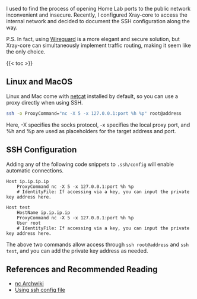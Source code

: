 
I used to find the process of opening Home Lab ports to the public network inconvenient and insecure. Recently, I configured Xray-core to access the internal network and decided to document the SSH configuration along the way.

P.S. In fact, using [Wireguard](https://www.wireguard.com) is a more elegant and secure solution, but Xray-core can simultaneously implement traffic routing, making it seem like the only choice.

<!--more-->
{{< toc >}}

## Linux and MacOS

Linux and Mac come with [netcat](https://netcat.sourceforge.net) installed by default, so you can use a proxy directly when using SSH.

```bash
ssh -o ProxyCommand="nc -X 5 -x 127.0.0.1:port %h %p" root@address
```

Here, -X specifies the socks protocol, -x specifies the local proxy port, and %h and %p are used as placeholders for the target address and port.

## SSH Configuration

Adding any of the following code snippets to `.ssh/config` will enable automatic connections.

```
Host ip.ip.ip.ip
  	ProxyCommand nc -X 5 -x 127.0.0.1:port %h %p
	# IdentityFile: If accessing via a key, you can input the private key address here.
```

```
Host test
    HostName ip.ip.ip.ip
  	ProxyCommand nc -X 5 -x 127.0.0.1:port %h %p
    User root
	# IdentityFile: If accessing via a key, you can input the private key address here.
```

The above two commands allow access through `ssh root@address` and `ssh test`, and you can add the private key address as needed.

## References and Recommended Reading

- [nc Archwiki](https://man.archlinux.org/man/nc.1.en)
- [Using ssh config file](https://linuxize.com/post/using-the-ssh-config-file/)
